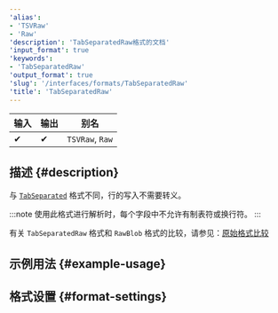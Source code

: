 ```yaml
---
'alias':
- 'TSVRaw'
- 'Raw'
'description': 'TabSeparatedRaw格式的文档'
'input_format': true
'keywords':
- 'TabSeparatedRaw'
'output_format': true
'slug': '/interfaces/formats/TabSeparatedRaw'
'title': 'TabSeparatedRaw'
---
```




| 输入  | 输出  | 别名              |
|-------|--------|-----------------|
| ✔     | ✔      | `TSVRaw`, `Raw` |

## 描述 {#description}

与 [`TabSeparated`](/interfaces/formats/TabSeparated) 格式不同，行的写入不需要转义。

:::note
使用此格式进行解析时，每个字段中不允许有制表符或换行符。
:::

有关 `TabSeparatedRaw` 格式和 `RawBlob` 格式的比较，请参见：[原始格式比较](../RawBLOB.md/#raw-formats-comparison)

## 示例用法 {#example-usage}

## 格式设置 {#format-settings}
